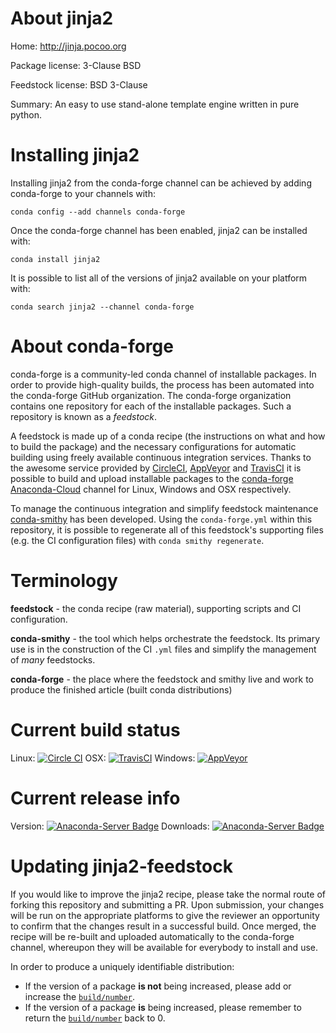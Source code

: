 About jinja2
============

Home: http://jinja.pocoo.org

Package license: 3-Clause BSD

Feedstock license: BSD 3-Clause

Summary: An easy to use stand-alone template engine written in pure python.



Installing jinja2
=================

Installing jinja2 from the conda-forge channel can be achieved by adding conda-forge to your channels with:

```
conda config --add channels conda-forge
```

Once the conda-forge channel has been enabled, jinja2 can be installed with:

```
conda install jinja2
```

It is possible to list all of the versions of jinja2 available on your platform with:

```
conda search jinja2 --channel conda-forge
```


About conda-forge
=================

conda-forge is a community-led conda channel of installable packages.
In order to provide high-quality builds, the process has been automated into the
conda-forge GitHub organization. The conda-forge organization contains one repository 
for each of the installable packages. Such a repository is known as a *feedstock*.

A feedstock is made up of a conda recipe (the instructions on what and how to build
the package) and the necessary configurations for automatic building using freely
available continuous integration services. Thanks to the awesome service provided by
[CircleCI](https://circleci.com/), [AppVeyor](http://www.appveyor.com/)
and [TravisCI](https://travis-ci.org/) it is possible to build and upload installable
packages to the [conda-forge](https://anaconda.org/conda-forge)
[Anaconda-Cloud](http://docs.anaconda.org/) channel for Linux, Windows and OSX respectively.

To manage the continuous integration and simplify feedstock maintenance
[conda-smithy](http://github.com/conda-forge/conda-smithy) has been developed.
Using the ``conda-forge.yml`` within this repository, it is possible to regenerate all of
this feedstock's supporting files (e.g. the CI configuration files) with ``conda smithy regenerate``.


Terminology
===========

**feedstock** - the conda recipe (raw material), supporting scripts and CI configuration.

**conda-smithy** - the tool which helps orchestrate the feedstock.
                   Its primary use is in the construction of the CI ``.yml`` files
                   and simplify the management of *many* feedstocks.

**conda-forge** - the place where the feedstock and smithy live and work to
                  produce the finished article (built conda distributions)

Current build status
====================
Linux: [![Circle CI](https://circleci.com/gh/conda-forge/jinja2-feedstock.svg?style=svg)](https://circleci.com/gh/conda-forge/jinja2-feedstock)
OSX: [![TravisCI](https://travis-ci.org/conda-forge/jinja2-feedstock.svg?branch=master)](https://travis-ci.org/conda-forge/jinja2-feedstock) 
Windows: [![AppVeyor](https://ci.appveyor.com/api/projects/status/github/conda-forge/jinja2-feedstock?svg=True)](https://ci.appveyor.com/project/conda-forge/jinja2-feedstock/branch/master)

Current release info
====================
Version: [![Anaconda-Server Badge](https://anaconda.org/conda-forge/jinja2/badges/version.svg)](https://anaconda.org/conda-forge/jinja2)
Downloads: [![Anaconda-Server Badge](https://anaconda.org/conda-forge/jinja2/badges/downloads.svg)](https://anaconda.org/conda-forge/jinja2)


Updating jinja2-feedstock
=========================

If you would like to improve the jinja2 recipe, please take the normal
route of forking this repository and submitting a PR. Upon submission, your changes will
be run on the appropriate platforms to give the reviewer an opportunity to confirm that the
changes result in a successful build. Once merged, the recipe will be re-built and uploaded
automatically to the conda-forge channel, whereupon they will be available for everybody to
install and use.

In order to produce a uniquely identifiable distribution:
 * If the version of a package **is not** being increased, please add or increase
   the [``build/number``](http://conda.pydata.org/docs/building/meta-yaml.html#build-number-and-string). 
 * If the version of a package **is** being increased, please remember to return
   the [``build/number``](http://conda.pydata.org/docs/building/meta-yaml.html#build-number-and-string)
   back to 0.

